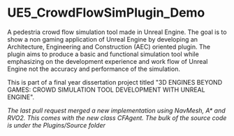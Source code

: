 # UE5_CrowdFlowSimPlugin_Demo
A pedestria crowd flow simulation tool made in Unreal Engine.
The goal is to show a non gaming application of Unreal Engine by developing an Architecture, Engineering and Construction (AEC) oriented plugin.
The plugin aims to produce a basic and functional simulation tool while emphasizing on the development experience and work flow of Unreal Engine not
the accuracy and performance of the simulation.

This is part of a final year dissertation project titled "3D ENGINES BEYOND GAMES: CROWD SIMULATION TOOL DEVELOPMENT WITH UNREAL ENGINE".

*The last pull request merged a new implementation using NavMesh, A\* and RVO2. This comes with the new class CFAgent. The bulk of the source code is under the Plugins/Source folder*

